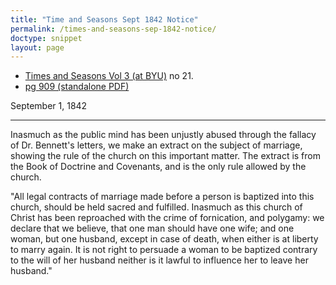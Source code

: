 ```yaml
---
title: "Time and Seasons Sept 1842 Notice"
permalink: /times-and-seasons-sep-1842-notice/
doctype: snippet
layout: page
---
```


* [Times and Seasons Vol 3 (at BYU)](http://contentdm.lib.byu.edu/cdm/ref/collection/NCMP1820-1846/id/9200) no 21.
* [pg 909 (standalone PDF)](https://docs.google.com/viewer?url=https://github.com/faenrandir/a_careful_examination/raw/99dafe725c6e8d69e3d779eb90a33d337204cc91/documents/polygamy/denials/original-1842-09-01-Times-and-Seasons-Notice.pdf)

September 1, 1842

---

Inasmuch as the public mind has been unjustly abused through the fallacy of Dr. Bennett's letters, we make an extract on the subject of marriage, showing the rule of the church on this important matter. The extract is from the Book of Doctrine and Covenants, and is the only rule allowed by the church.

"All legal contracts of marriage made before a person is baptized into this church, should be held sacred and fulfilled. Inasmuch as this church of Christ has been reproached with the crime of fornication, and polygamy: we declare that we believe, that one man should have one wife; and one woman, but one husband, except in case of death, when either is at liberty to marry again. It is not right to persuade a woman to be baptized contrary to the will of her husband neither is it lawful to influence her to leave her husband."
